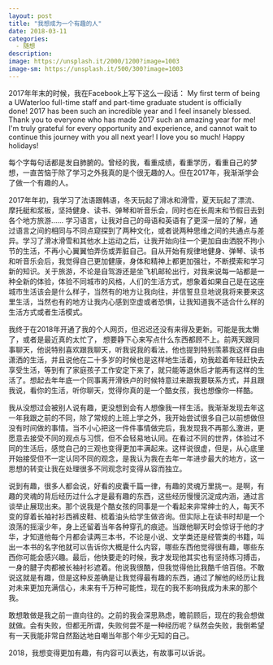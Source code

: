 ```yaml
---
layout: post
title: "我想成为一个有趣的人"
date: 2018-03-11
categories:
  - 随想
description: 
image: https://unsplash.it/2000/1200?image=1003
image-sm: https://unsplash.it/500/300?image=1003
---
```

2017年年末的时候，我在Facebook上写下这么一段话：
My first term of being a UWaterloo full-time staff and part-time graduate student is officially done! 2017 has been such an incredible year and I feel insanely blessed. Thank you to everyone who has made 2017 such an amazing year for me! I'm truly grateful for every opportunity and experience, and cannot wait to continue this journey with you all next year! I love you so much! Happy holidays!

每个字每句话都是发自肺腑的。曾经的我，看重成绩，看重学历，看重自己的梦想，一直苦恼于除了学习之外我真的是个很无趣的人。但在2017年，我渐渐学会了做一个有趣的人。

2017年年初，我学习了法语跟韩语，冬天玩起了滑冰和滑雪，夏天玩起了漂流、摩托艇和浆板，坚持健身、读书、弹琴和听音乐会，同时也在长周末和节假日去到各个地方旅游…… 学习语言，让我对自己的母语和英语有了更深一层的了解，通过语言之间的相同与不同点窥探到了两种文化，或者说两种思维之间的共通点与差异。学习了滑冰滑雪和其他水上运动之后，让我开始向往一个更加自由洒脱不拘小节的生活，不再小心翼翼怕弄伤或弄脏自己。自从开始有规律地健身、弹琴、读书和听音乐会后，我觉得自己更加健康，身体和精神上都更加强壮，不断摸索和学习新的知识。关于旅游，不论是自驾游还是坐飞机邮轮出行，对我来说每一站都是一种全新的体验，体验不同城市的风格，人们的生活方式，想象着如果自己是在这座城市生活该会是什么样子，当然有的地方让我向往，并信誓旦旦地说我将来要来这里生活，当然也有的地方让我内心感到空虚或者恐惧，让我知道我不适合什么样的生活方式或者生活模式。

我终于在2018年开通了我的个人网页，但迟迟还没有来得及更新。可能是我太懒了，或者是最近真的太忙了， 想要静下心来写点什么东西都顾不上。前两天跟同事聊天，他说特别喜欢跟我聊天，听我说我的看法，他也提到特别羡慕我这样自由潇洒的生活，并且说他在二十多岁的时候也是这样地生活着，劝我趁着年轻赶快去享受生活，等到有了家庭孩子工作安定下来了，就只能等退休后才能再有这样的生活了。想起去年年底一个同事离开滑铁卢的时候特意过来跟我要联系方式，并且跟我说，看你的生活，听你聊天，觉得你真的是一个酷女孩，我也想像你一样酷。

我从没想过会被别人说有趣，更没想到会有人想像我一样生活。我渐渐发现去年这一年我跟之前的不同，除了常规的上班上学之外，我开始尝试很多自己以前想做但没有时间做的事情。当不小心把这一件件事情做完后，我发现我不再那么激进，更愿意去接受不同的观点与习惯，但不会轻易地认同。在看过不同的世界，体验过不同的生活后，感觉自己的三观也变得更加丰满起来。这样说很虚，但是，从心底里开始接受但不一定认同不同的观念，是我认为我在去年一年进步最大的地方，这一思想的转变让我在处理很多不同观念时变得从容而独立。

说到有趣，很多人都会说，好看的皮囊千篇一律，有趣的灵魂万里挑一。是啊，有趣的灵魂的背后经历过什么才是最有趣的东西，这些经历慢慢沉淀成内涵，通过言谈举止展现出来。那个说我是个酷女孩的同事是一个看起来非常绅士的人，每天不变的穿着长袖衬衫西裤皮鞋、梳着油头给学生做咨询。但实际上在读书时却是一个浪荡的摇滚少年，身上还留着当年各种穿孔的痕迹。当跟他聊天时会惊讶于他的才华，才知道他每个月都会读两三本书，不论是小说、文学类还是经管类的书籍，叫出一本书的名字他就可以告诉你大概是什么内容，哪些东西他觉得很有趣，哪些东西你可能会感兴趣。最后，他快要走的时候，我才发现他其实也有坚持练习搏击，一身的腱子肉都被长袖衬衫遮着。他说我很酷，但我觉得他比我酷千倍百倍。不敢说这就是有趣，但是这种反差确是让我觉得最有趣的东西，通过了解他的经历让我对未来更加充满信心，未来有千万种可能性，现在的我不影响我成为未来的那个我。

敢想敢做是我之前一直向往的。之前的我会深思熟虑，瞻前顾后，现在的我会想做就做。会有失败，但都无所谓，失败何尝不是一种经历呢？纵然会失败，我倒希望有一天我能非常自然豁达地自嘲当年那个年少无知的自己。

2018，我想变得更加有趣，有内容可以表达，有故事可以诉说。
